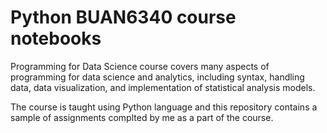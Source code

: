 # Python BUAN6340 course notebooks

Programming for Data Science course covers many aspects of programming for data science and analytics, including syntax, handling data, data visualization, and implementation of statistical analysis models. 

The course is taught using Python language and this repository contains a sample of assignments complted by me as a part of the course.
